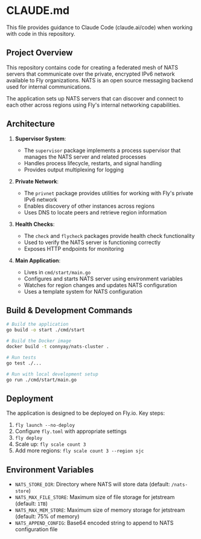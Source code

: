 # CLAUDE.md

This file provides guidance to Claude Code (claude.ai/code) when working with code in this repository.

## Project Overview

This repository contains code for creating a federated mesh of NATS servers that communicate over the private, encrypted IPv6 network available to Fly organizations. NATS is an open source messaging backend used for internal communications.

The application sets up NATS servers that can discover and connect to each other across regions using Fly's internal networking capabilities.

## Architecture

1. **Supervisor System**:
   - The `supervisor` package implements a process supervisor that manages the NATS server and related processes
   - Handles process lifecycle, restarts, and signal handling
   - Provides output multiplexing for logging

2. **Private Network**:
   - The `privnet` package provides utilities for working with Fly's private IPv6 network
   - Enables discovery of other instances across regions
   - Uses DNS to locate peers and retrieve region information

3. **Health Checks**:
   - The `check` and `flycheck` packages provide health check functionality
   - Used to verify the NATS server is functioning correctly
   - Exposes HTTP endpoints for monitoring

4. **Main Application**:
   - Lives in `cmd/start/main.go`
   - Configures and starts NATS server using environment variables
   - Watches for region changes and updates NATS configuration
   - Uses a template system for NATS configuration

## Build & Development Commands

```bash
# Build the application
go build -o start ./cmd/start

# Build the Docker image
docker build -t connyay/nats-cluster .

# Run tests
go test ./...

# Run with local development setup
go run ./cmd/start/main.go
```

## Deployment

The application is designed to be deployed on Fly.io. Key steps:

1. `fly launch --no-deploy`
2. Configure `fly.toml` with appropriate settings
3. `fly deploy`
4. Scale up: `fly scale count 3`
5. Add more regions: `fly scale count 3 --region sjc`

## Environment Variables

- `NATS_STORE_DIR`: Directory where NATS will store data (default: `/nats-store`)
- `NATS_MAX_FILE_STORE`: Maximum size of file storage for jetstream (default: `1TB`)
- `NATS_MAX_MEM_STORE`: Maximum size of memory storage for jetstream (default: 75% of memory)
- `NATS_APPEND_CONFIG`: Base64 encoded string to append to NATS configuration file
